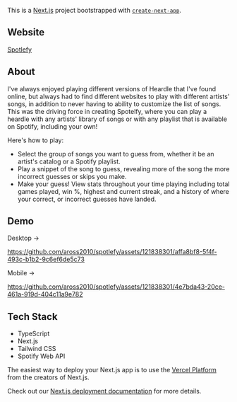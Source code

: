 This is a [Next.js](https://nextjs.org/) project bootstrapped with [`create-next-app`](https://github.com/vercel/next.js/tree/canary/packages/create-next-app).

## Website

[Spotlefy](https://spotlefy-heardle.vercel.app)

## About

I've always enjoyed playing different versions of Heardle that I've found online, but always had to find different websites to play with different artists' songs, in addition to never having to ability to customize the list of songs. This was the driving force in creating Spotelfy, where you can play a heardle with any artists' library of songs or with any playlist that is available on Spotify, including your own!

Here's how to play: 

- Select the group of songs you want to guess from, whether it be an artist's catalog or a Spotify playlist.
- Play a snippet of the song to guess, revealing more of the song the more incorrect guesses or skips you make.
- Make your guess! View stats throughout your time playing including total games played, win %, highest and current streak, and a history of where your correct, or incorrect guesses have landed.

## Demo

Desktop ->



https://github.com/aross2010/spotlefy/assets/121838301/affa8bf8-5f4f-493c-b1b2-9c6ef6de5c73



Mobile ->




https://github.com/aross2010/spotlefy/assets/121838301/4e7bda43-20ce-461a-919d-404c11a9e782




## Tech Stack

- TypeScript
- Next.js
- Tailwind CSS
- Spotify Web API


The easiest way to deploy your Next.js app is to use the [Vercel Platform](https://vercel.com/new?utm_medium=default-template&filter=next.js&utm_source=create-next-app&utm_campaign=create-next-app-readme) from the creators of Next.js.

Check out our [Next.js deployment documentation](https://nextjs.org/docs/deployment) for more details.
